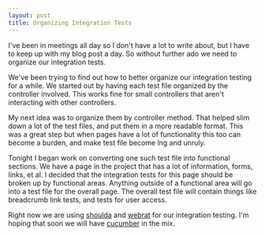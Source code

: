 ```yaml
--- 
layout: post
title: Organizing Integration Tests
---
```

<p>
I've been in meetings all day so I don't have a lot to write about, but I have to keep up with my blog post a day.  So without further ado we need to organize our integration tests.
</p>
<p>
We've been trying to find out how to better organize our integration testing for a while.  We started out by having each test file organized by the controller involved.  This works fine for small controllers that aren't interacting with other controllers.
</p>
<p>
My next idea was to organize them by controller method.  That helped slim down a lot of the test files, and put them in a more readable format.  This was a great step but when pages have a lot of functionality this too can become a burden, and make test file become lng and unruly.
</p>
<p>
Tonight I began work on converting one such test file into functional sections.  We have a page in the project that has a lot of information, forms, links, et al.  I decided that the integration tests for this page should be broken up by functional areas.  Anything outside of a functional area will go into a test file for the overall page.  The overall test file will contain things like breadcrumb link tests, and tests for user access.
</p>
<p>
Right now we are using <a href='http://thoughtbot.com/projects/shoulda/'>shoulda</a> and <a href='http://github.com/brynary/webrat'>webrat</a> for our integration testing.  I'm hoping that soon we will have <a href='http://github.com/aslakhellesoy/cucumber/tree/master'>cucumber</a> in the mix.
</p>
